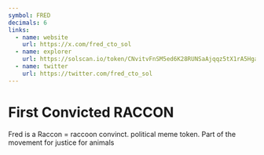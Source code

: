```yaml
---
symbol: FRED
decimals: 6
links:
  - name: website
    url: https://x.com/fred_cto_sol
  - name: explorer
    url: https://solscan.io/token/CNvitvFnSM5ed6K28RUNSaAjqqz5tX1rA5HgaBN9pump
  - name: twitter
    url: https://twitter.com/fred_cto_sol
---
```


# First Convicted RACCON

Fred is a Raccon = raccoon convinct. political meme token. Part of the movement for justice for animals
